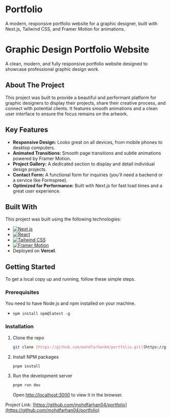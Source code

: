 # Portfolio
A modern, responsive portfolio website for a graphic designer, built with Next.js, Tailwind CSS, and Framer Motion for animations. 
# Graphic Design Portfolio Website

A clean, modern, and fully responsive portfolio website designed to showcase professional graphic design work.

## About The Project

This project was built to provide a beautiful and performant platform for graphic designers to display their projects, share their creative process, and connect with potential clients. It features smooth animations and a clean user interface to ensure the focus remains on the artwork.

## Key Features

* **Responsive Design:** Looks great on all devices, from mobile phones to desktop computers.
* **Animated Transitions:** Smooth page transitions and subtle animations powered by Framer Motion.
* **Project Gallery:** A dedicated section to display and detail individual design projects.
* **Contact Form:** A functional form for inquiries (you'll need a backend or a service like Formspree).
* **Optimized for Performance:** Built with Next.js for fast load times and a great user experience.

## Built With

This project was built using the following technologies:

* [![Next.js](https://img.shields.io/badge/Next.js-000000?style=for-the-badge&logo=next.js&logoColor=white)](https://nextjs.org/)
* [![React](https://img.shields.io/badge/React-20232A?style=for-the-badge&logo=react&logoColor=61DAFB)](https://reactjs.org/)
* [![Tailwind CSS](https://img.shields.io/badge/Tailwind_CSS-38B2AC?style=for-the-badge&logo=tailwind-css&logoColor=white)](https://tailwindcss.com/)
* [![Framer Motion](https://img.shields.io/badge/Framer_Motion-0055FF?style=for-the-badge&logo=framer&logoColor=white)](https://www.framer.com/motion/)
* Deployed on **Vercel**.

## Getting Started

To get a local copy up and running, follow these simple steps.

### Prerequisites

You need to have Node.js and npm installed on your machine.
* `npm install npm@latest -g`

### Installation

1.  Clone the repo
    ```sh
    git clone [https://github.com/mohdfarhan04/portfolio.git](https://github.com/mohdfarhan04/portfolio.git)
    ```
2.  Install NPM packages
    ```sh
    pnpm install
    ```
3.  Run the development server
    ```sh
    pnpm run dev
    ```
    Open [http://localhost:3000](http://localhost:3000) to view it in the browser.

Project Link: [https://github.com/mohdfarhan04/portfolio](https://github.com/mohdfarhan04/portfolio)
